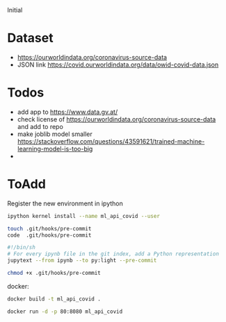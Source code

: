Initial

# Dataset

- https://ourworldindata.org/coronavirus-source-data
- JSON link https://covid.ourworldindata.org/data/owid-covid-data.json

# Todos





- add app to https://www.data.gv.at/
- check license of https://ourworldindata.org/coronavirus-source-data and add to repo
- make joblib model smaller https://stackoverflow.com/questions/43591621/trained-machine-learning-model-is-too-big
-


# ToAdd


Register the new environment in ipython
```sh
ipython kernel install --name ml_api_covid --user
```

```sh
touch .git/hooks/pre-commit
code  .git/hooks/pre-commit

#!/bin/sh
# For every ipynb file in the git index, add a Python representation
jupytext --from ipynb --to py:light --pre-commit

chmod +x .git/hooks/pre-commit
```



docker:

```sh
docker build -t ml_api_covid .
```

```sh
docker run -d -p 80:8080 ml_api_covid
```



